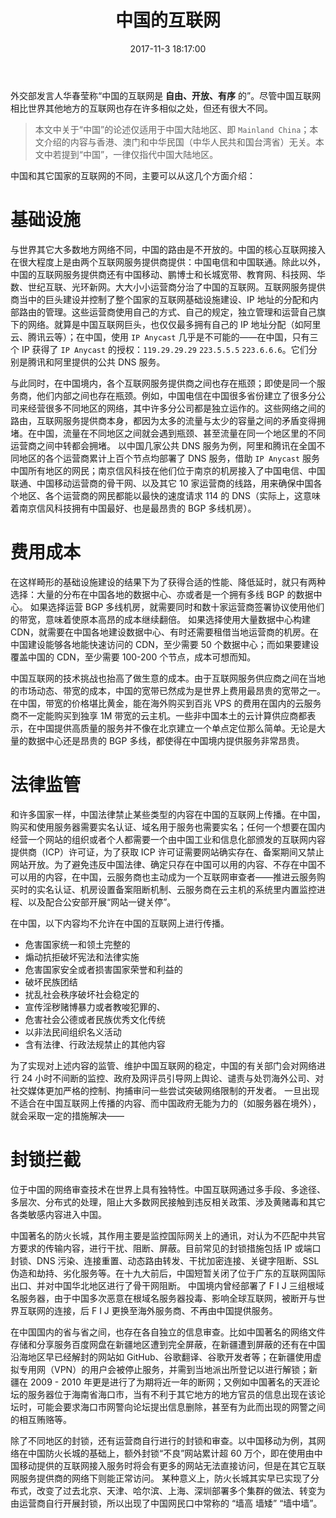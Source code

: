 ﻿---
title: 中国的互联网
tags:
  - 互联网
  - 网络
  - 运营商
  - 封锁
  - BGP
categories:
  - 自言语
date: 2017-11-3 18:17:00
updated: 2017-11-3 18:17:00
thumbnail: https://s.nfz.yecdn.com/img/thumbnails/network-in-china.png!blogth
license: 本文严格禁止未授权转载
---

外交部发言人华春莹称“中国的互联网是 **自由、开放、有序** 的”。尽管中国互联网相比世界其他地方的互联网也存在许多相似之处，但还有很大不同。

<!-- more -->

> 本文中关于“中国”的论述仅适用于中国大陆地区、即 `Mainland China`；本文介绍的内容与香港、澳门和中华民国（中华人民共和国台湾省）无关。本文中若提到“中国”，一律仅指代中国大陆地区。

中国和其它国家的互联网的不同，主要可以从这几个方面介绍：

# 基础设施

与世界其它大多数地方网络不同，中国的路由是不开放的。中国的核心互联网接入在很大程度上是由两个互联网服务提供商提供：中国电信和中国联通。除此以外，中国的互联网服务提供商还有中国移动、鹏博士和长城宽带、教育网、科技网、华数、世纪互联、光环新网。大大小小运营商分治了中国的互联网。互联网服务提供商当中的巨头建设并控制了整个国家的互联网基础设施建设、IP 地址的分配和内部路由的管理。这些运营商使用自己的方式、自己的规定，独立管理和运营自己旗下的网络。就算是中国互联网巨头，也仅仅最多拥有自己的 IP 地址分配（如阿里云、腾讯云等）；在中国，使用 `IP Anycast` 几乎是不可能的——在中国，只有三个 IP 获得了 `IP Anycast` 的授权：`119.29.29.29` `223.5.5.5` `223.6.6.6`。它们分别是腾讯和阿里提供的公共 DNS 服务。

与此同时，在中国境内，各个互联网服务提供商之间也存在瓶颈；即使是同一个服务商，他们内部之间也存在瓶颈。例如，中国电信在中国很多省份建立了很多分公司来经营很多不同地区的网络，其中许多分公司都是独立运作的。这些网络之间的路由，互联网服务提供商本身，都因为太多的流量与太少的容量之间的矛盾变得拥堵。在中国，流量在不同地区之间就会遇到瓶颈、甚至流量在同一个地区里的不同运营商之间中转都会拥堵。
以中国几家公共 DNS 服务为例，阿里和腾讯在全国不同地区的各个运营商累计上百个节点均部署了 DNS 服务，借助 `IP Anycast` 服务中国所有地区的网民；南京信风科技在他们位于南京的机房接入了中国电信、中国联通、中国移动运营商的骨干网、以及其它 10 家运营商的线路，用来确保中国各个地区、各个运营商的网民都能以最快的速度请求 114 的 DNS（实际上，这意味着南京信风科技拥有中国最好、也是最昂贵的 BGP 多线机房）。

# 费用成本

在这样畸形的基础设施建设的结果下为了获得合适的性能、降低延时，就只有两种选择：大量的分布在中国各地的数据中心、亦或者是一个拥有多线 BGP 的数据中心。
如果选择运营 BGP 多线机房，就需要同时和数十家运营商签署协议使用他们的带宽，意味着使原本高昂的成本继续翻倍。
如果选择使用大量数据中心构建 CDN，就需要在中国各地建设数据中心、有时还需要租借当地运营商的机房。在中国建设能够各地能快速访问的 CDN，至少需要 50 个数据中心；而如果要建设覆盖中国的 CDN，至少需要 100-200 个节点，成本可想而知。

中国互联网的技术挑战也抬高了做生意的成本。由于互联网服务供应商之间在当地的市场动态、带宽的成本，中国的宽带已然成为是世界上费用最昂贵的宽带之一。在中国，带宽的价格堪比黄金，能在海外购买到百兆 VPS 的费用在国内的云服务商不一定能购买到独享 1M 带宽的云主机。一些非中国本土的云计算供应商都表示，在中国提供高质量的服务并不像在北京建立一个单点定位那么简单。无论是大量的数据中心还是昂贵的 BGP 多线，都使得在中国境内提供服务非常昂贵。

# 法律监管

和许多国家一样，中国法律禁止某些类型的内容在中国的互联网上传播。在中国，购买和使用服务器需要实名认证、域名用于服务也需要实名；任何一个想要在国内经营一个网站的组织或者个人都需要一个由中国工业和信息化部颁发的互联网内容提供商（ICP）许可证，为了获取 ICP 许可证需要网站确实存在、备案期间又禁止网站开放。为了避免违反中国法律、确定只存在中国可以用的内容、不存在中国不可以用的内容，在中国，云服务商也主动成为一个互联网审查者——推进云服务购买时的实名认证、机房设置备案阻断机制、云服务商在云主机的系统里内置监控进程、以及配合公安部开展“网站一键关停”。

在中国，以下内容均不允许在中国的互联网上进行传播。

- 危害国家统一和领土完整的
- 煽动抗拒破坏宪法和法律实施
- 危害国家安全或者损害国家荣誉和利益的
- 破坏民族团结
- 扰乱社会秩序破坏社会稳定的
- 宣传淫秽赌博暴力或者教唆犯罪的、
- 危害社会公德或者民族优秀文化传统
- 以非法民间组织名义活动
- 含有法律、行政法规禁止的其他内容

为了实现对上述内容的监管、维护中国互联网的稳定，中国的有关部门会对网络进行 24 小时不间断的监控、政府及网评员引导网上舆论、谴责与处罚海外公司、对社交媒体更加严格的控制、拘捕审问一些尝试突破网络限制的开发者。
一旦出现不适合在中国互联网上传播的内容、而中国政府无能为力的（如服务器在境外），就会采取一定的措施解决——

# 封锁拦截

位于中国的网络审查技术在世界上具有独特性。中国互联网通过多手段、多途径、多层次、分布式的处理，阻止大多数网民接触到违反相关政策、涉及黄赌毒和其它各类敏感内容进入中国。

中国著名的防火长城，其作用主要是监控国际网关上的通讯，对认为不匹配中共官方要求的传输内容，进行干扰、阻断、屏蔽。目前常见的封锁措施包括 IP 或端口封锁、DNS 污染、连接重置、动态路由转发、干扰加密连接、关键字阻断、SSL 伪造和劫持、劣化服务等。在十九大前后，中国短暂关闭了位于广东的互联网国际出口、并对中国华北地区进行了骨干网阻断。
中国境内曾经部署了 F I J 三组根域名服务器，由于中国多次恶意在根域名服务器投毒、影响全球互联网，被断开与世界互联网的连接，后 F I J 更换至海外服务商、不再由中国提供服务。

在中国国内的省与省之间，也存在各自独立的信息审查。比如中国著名的网络文件存储和分享服务百度网盘在新疆地区遭到完全屏蔽，在新疆遭到屏蔽的还有在中国沿海地区早已经解封的网站如 GitHub、谷歌翻译、谷歌开发者等；在新疆使用虚拟专用网（VPN）的用户会被停止服务，并需到当地派出所登记以进行解锁；新疆在 2009 - 2010 年更是进行了为期将近一年的断网；又例如中国著名的天涯论坛的服务器位于海南省海口市，当有不利于其它地方的地方官员的信息出现在该论坛时，可能会要求海口市网警向论坛提出信息删除，甚至有为此而出现的网警之间的相互贿赂等。

除了不同地区的封锁，还有运营商自行进行的封锁和审查。以中国移动为例，其网络在中国防火长城的基础上，额外封锁“不良”网站累计超 60 万个，即在使用由中国移动提供的互联网接入服务时将会有更多的网站无法直接访问，但是在其它互联网服务提供商的网络下则能正常访问。
某种意义上，防火长城其实早已实现了分布式，改变了过去北京、天津、哈尔滨、上海、深圳部署多个集群的做法、转变为由运营商自行开展封锁，所以出现了中国网民口中常称的 “墙高 墙矮” “墙中墙”。
